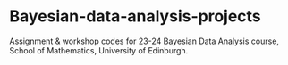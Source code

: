 # Bayesian-data-analysis-projects

Assignment & workshop codes for 23-24 Bayesian Data Analysis course, School of Mathematics, University of Edinburgh.
